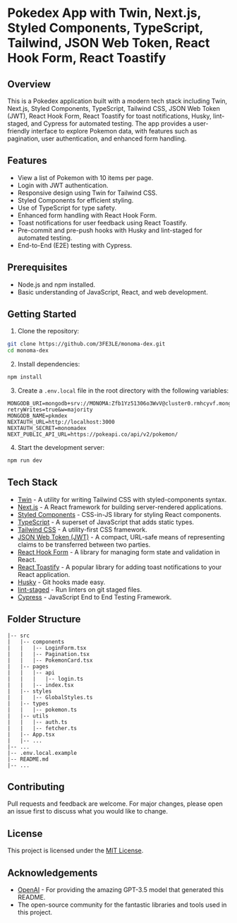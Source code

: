 
# Pokedex App with Twin, Next.js, Styled Components, TypeScript, Tailwind, JSON Web Token, React Hook Form, React Toastify

## Overview

This is a Pokedex application built with a modern tech stack including Twin, Next.js, Styled Components, TypeScript, Tailwind CSS, JSON Web Token (JWT), React Hook Form, React Toastify for toast notifications, Husky, lint-staged, and Cypress for automated testing. The app provides a user-friendly interface to explore Pokemon data, with features such as pagination, user authentication, and enhanced form handling.

## Features

- View a list of Pokemon with 10 items per page.
- Login with JWT authentication.
- Responsive design using Twin for Tailwind CSS.
- Styled Components for efficient styling.
- Use of TypeScript for type safety.
- Enhanced form handling with React Hook Form.
- Toast notifications for user feedback using React Toastify.
- Pre-commit and pre-push hooks with Husky and lint-staged for automated testing.
- End-to-End (E2E) testing with Cypress.

## Prerequisites

- Node.js and npm installed.
- Basic understanding of JavaScript, React, and web development.

## Getting Started

1. Clone the repository:

```bash
git clone https://github.com/3FE3LE/monoma-dex.git
cd monoma-dex
```

2. Install dependencies:

```bash
npm install
```

3. Create a `.env.local` file in the root directory with the following variables:

```env
MONGODB_URI=mongodb+srv://MONOMA:Zfb1Yz51306o3WvV@cluster0.rmhcyvf.mongodb.net/?retryWrites=true&w=majority
MONGODB_NAME=pkmdex
NEXTAUTH_URL=http://localhost:3000
NEXTAUTH_SECRET=monomadex
NEXT_PUBLIC_API_URL=https://pokeapi.co/api/v2/pokemon/
```

4. Start the development server:

```bash
npm run dev
```

## Tech Stack

- [Twin](https://github.com/ben-rogerson/twin.macro) - A utility for writing Tailwind CSS with styled-components syntax.
- [Next.js](https://nextjs.org/) - A React framework for building server-rendered applications.
- [Styled Components](https://styled-components.com/) - CSS-in-JS library for styling React components.
- [TypeScript](https://www.typescriptlang.org/) - A superset of JavaScript that adds static types.
- [Tailwind CSS](https://tailwindcss.com/) - A utility-first CSS framework.
- [JSON Web Token (JWT)](https://jwt.io/) - A compact, URL-safe means of representing claims to be transferred between two parties.
- [React Hook Form](https://react-hook-form.com/) - A library for managing form state and validation in React.
- [React Toastify](https://fkhadra.github.io/react-toastify/introduction) - A popular library for adding toast notifications to your React application.
- [Husky](https://typicode.github.io/husky/) - Git hooks made easy.
- [lint-staged](https://github.com/okonet/lint-staged) - Run linters on git staged files.
- [Cypress](https://www.cypress.io/) - JavaScript End to End Testing Framework.

## Folder Structure

```
|-- src
|   |-- components
|   |   |-- LoginForm.tsx
|   |   |-- Pagination.tsx
|   |   |-- PokemonCard.tsx
|   |-- pages
|   |   |-- api
|   |   |   |-- login.ts
|   |   |-- index.tsx
|   |-- styles
|   |   |-- GlobalStyles.ts
|   |-- types
|   |   |-- pokemon.ts
|   |-- utils
|   |   |-- auth.ts
|   |   |-- fetcher.ts
|   |-- App.tsx
|   |-- ...
|-- ...
|-- .env.local.example
|-- README.md
|-- ...
```

## Contributing

Pull requests and feedback are welcome. For major changes, please open an issue first to discuss what you would like to change.

## License

This project is licensed under the [MIT License](LICENSE).

## Acknowledgements

- [OpenAI](https://openai.com) - For providing the amazing GPT-3.5 model that generated this README.
- The open-source community for the fantastic libraries and tools used in this project.